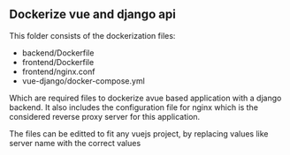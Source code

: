 ## Dockerize vue and django api

This folder consists of the dockerization files:
+ backend/Dockerfile
+ frontend/Dockerfile
+ frontend/nginx.conf
+ vue-django/docker-compose.yml

Which are required files to dockerize avue based application with a django backend.
It also includes the configuration file for nginx which is the considered reverse proxy server for this
application.

The files can be editted to fit any vuejs project, by replacing values like server name with the correct values
